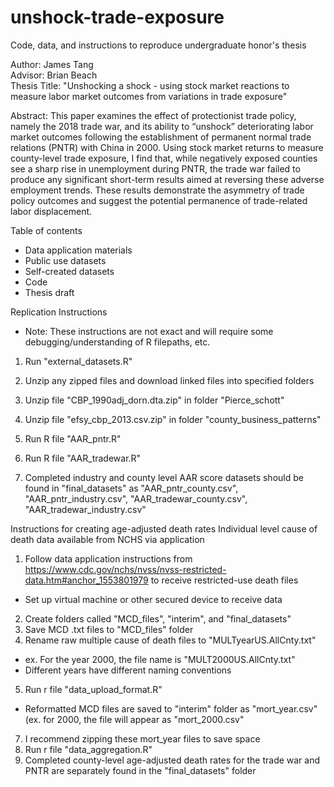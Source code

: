 # unshock-trade-exposure
Code, data, and instructions to reproduce undergraduate honor's thesis

Author: James Tang  
Advisor: Brian Beach  
Thesis Title: "Unshocking a shock - using stock market reactions to measure labor market outcomes from variations in trade exposure" 

Abstract: This paper examines the effect of protectionist trade policy, namely the 2018 trade war, and its ability to “unshock” deteriorating labor market outcomes following the establishment of permanent normal trade relations (PNTR) with China in 2000. Using stock market returns to measure county-level trade exposure, I find that, while negatively exposed counties see a sharp rise in unemployment during PNTR, the trade war failed to produce any significant short-term results aimed at reversing these adverse employment trends. These results demonstrate the asymmetry of trade policy outcomes and suggest the potential permanence of trade-related labor displacement.


Table of contents
- Data application materials
- Public use datasets
- Self-created datasets
- Code
- Thesis draft


Replication Instructions 
- Note: These instructions are not exact and will require some debugging/understanding of R filepaths, etc. 
1. Run "external_datasets.R" 
2. Unzip any zipped files and download linked files into specified folders


1. Unzip file "CBP_1990adj_dorn.dta.zip" in folder "Pierce_schott" 
2. Unzip file "efsy_cbp_2013.csv.zip" in folder "county_business_patterns"
3. Run R file "AAR_pntr.R"
4. Run R file "AAR_tradewar.R" 
5. Completed industry and county level AAR score datasets should be found in "final_datasets" as "AAR_pntr_county.csv", "AAR_pntr_industry.csv", "AAR_tradewar_county.csv", "AAR_tradewar_industry.csv"


Instructions for creating age-adjusted death rates 
Individual level cause of death data available from NCHS via application

1. Follow data application instructions from https://www.cdc.gov/nchs/nvss/nvss-restricted-data.htm#anchor_1553801979 to receive restricted-use death files
  - Set up virtual machine or other secured device to receive data 
2. Create folders called "MCD_files", "interim", and "final_datasets" 
3. Save MCD .txt files to "MCD_files" folder
4. Rename raw multiple cause of death files to "MULTyearUS.AllCnty.txt"
  - ex. For the year 2000, the file name is "MULT2000US.AllCnty.txt" 
  - Different years have different naming conventions
5. Run r file "data_upload_format.R" 
  - Reformatted MCD files are saved to "interim" folder as "mort_year.csv" (ex. for 2000, the file will appear as "mort_2000.csv" 
7. I recommend zipping these mort_year files to save space 
8. Run r file "data_aggregation.R"
9. Completed county-level age-adjusted death rates for the trade war and PNTR are separately found in the "final_datasets" folder
